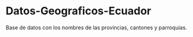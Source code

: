 # Datos-Geograficos-Ecuador
Base de datos con los nombres de las provincias, cantones y parroquias.
